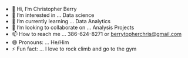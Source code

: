 - 👋 Hi, I’m Christopher Berry
- 👀 I’m interested in ... Data science
- 🌱 I’m currently learning ... Data Analytics
- 💞️ I’m looking to collaborate on ... Analysis Projects
- 📫 How to reach me ... 386-624-8271 or berrytopherchris@gmail.com 
- 😄 Pronouns: ... He/Him
- ⚡ Fun fact: ... I love to rock climb and go to the gym

<!---
Topherchris32/Topherchris32 is a ✨ special ✨ repository because its `README.md` (this file) appears on your GitHub profile.
You can click the Preview link to take a look at your changes.
--->
